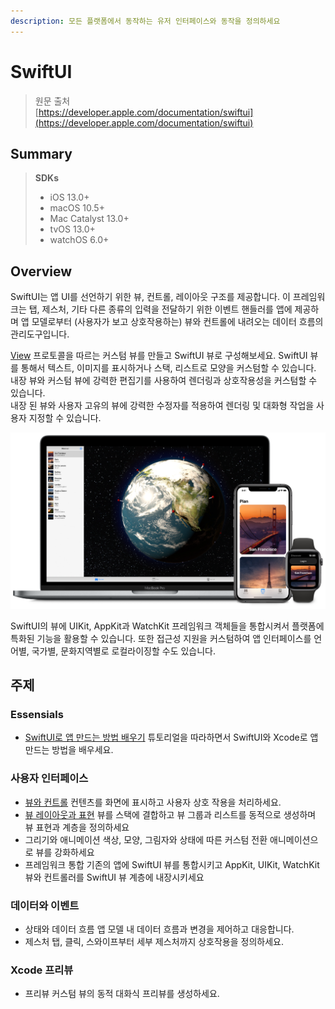 ```yaml
---
description: 모든 플랫폼에서 동작하는 유저 인터페이스와 동작을 정의하세요
---
```


# SwiftUI

> 원문 출처  
> [https://developer.apple.com/documentation/swiftui](https://developer.apple.com/documentation/swiftui)

## Summary

> **SDKs**
>
> * iOS 13.0+
> * macOS 10.5+
> * Mac Catalyst 13.0+
> * tvOS 13.0+
> * watchOS 6.0+

## Overview

SwiftUI는 앱 UI를 선언하기 위한 뷰, 컨트롤, 레이아웃 구조를 제공합니다. 이 프레임워크는 탭, 제스처, 기타 다른 종류의 입력을 전달하기 위한 이벤트 핸들러를 앱에 제공하며 앱 모델로부터 \(사용자가 보고 상호작용하는\) 뷰와 컨트롤에 내려오는 데이터 흐름의 관리도구입니다.

[View](../../etc/not-found.md) 프로토콜을 따르는 커스텀 뷰를 만들고 SwiftUI 뷰로 구성해보세요. SwiftUI 뷰를 통해서 텍스트, 이미지를 표시하거나 스택, 리스트로 모양을 커스텀할 수 있습니다. 내장 뷰와 커스텀 뷰에 강력한 편집기를 사용하여 렌더링과 상호작용성을 커스텀할 수 있습니다.  
내장 된 뷰와 사용자 고유의 뷰에 강력한 수정자를 적용하여 렌더링 및 대화형 작업을 사용자 지정할 수 있습니다.

![](../../.gitbook/assets/66570171-435e-422f-b0ec-9cbaec749980.png)

SwiftUI의 뷰에 UIKit, AppKit과 WatchKit 프레임워크 객체들을 통합시켜서 플랫폼에 특화된 기능을 활용할 수 있습니다. 또한 접근성 지원을 커스텀하여 앱 인터페이스를 언어별, 국가별, 문화지역별로 로컬라이징할 수도 있습니다.

## 주제

### Essensials

* [SwiftUI로 앱 만드는 방법 배우기](https://developer.apple.com/tutorials/swiftui/tutorials) 튜토리얼을 따라하면서 SwiftUI와 Xcode로 앱 만드는 방법을 배우세요.

### 사용자 인터페이스

* [뷰와 컨트롤](views-and-controls.md) 컨텐츠를 화면에 표시하고 사용자 상호 작용을 처리하세요.
* [뷰 레이아웃과 표현](view-layout-and-presentation.md) 뷰를 스택에 결합하고 뷰 그룹과 리스트를 동적으로 생성하며 뷰 표현과 계층을 정의하세요
* 그리기와 애니메이션 색상, 모양, 그림자와 상태에 따른 커스텀 전환 애니메이션으로 뷰를 강화하세요
* 프레임워크 통합 기존의 앱에 SwiftUI 뷰를 통합시키고 AppKit, UIKit, WatchKit 뷰와 컨트롤러를 SwiftUI 뷰 계층에 내장시키세요

### 데이터와 이벤트

* 상태와 데이터 흐름 앱 모델 내 데이터 흐름과 변경을 제어하고 대응합니다.
* 제스처 탭, 클릭, 스와이프부터 세부 제스처까지 상호작용을 정의하세요.

### Xcode 프리뷰

* 프리뷰 커스텀 뷰의 동적 대화식 프리뷰를 생성하세요.

